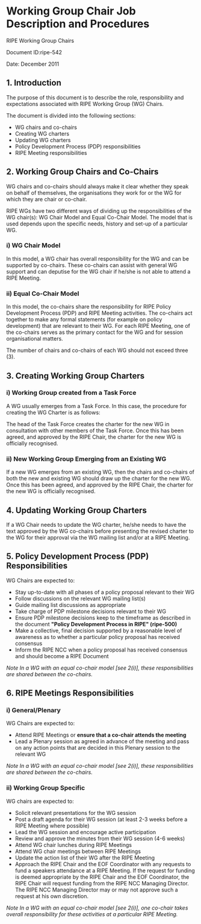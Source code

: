 # Working Group Chair Job Description and Procedures

RIPE Working Group Chairs 

Document ID:ripe-542 

Date: December 2011 

 
## 1. Introduction

The purpose of this document is to describe the role, responsibility
and expectations associated with RIPE Working Group (WG) Chairs.

The document is divided into the following sections: 

* WG chairs and co-chairs
* Creating WG charters
* Updating WG charters
* Policy Development Process (PDP) responsibilities
* RIPE Meeting responsibilities


## 2. Working Group Chairs and Co-Chairs

WG chairs and co-chairs should always make it clear whether they speak
on behalf of themselves, the organisations they work for or the WG for
which they are chair or co-chair.

RIPE WGs have two different ways of dividing up the responsibilities
of the WG chair(s): WG Chair Model and Equal Co-Chair Model. The model
that is used depends upon the specific needs, history and set-up of a
particular WG.

### i) WG Chair Model

In this model, a WG chair has overall responsibility for the WG and
can be supported by co-chairs. These co-chairs can assist with general
WG support and can deputise for the WG chair if he/she is not able to
attend a RIPE Meeting.

### ii) Equal Co-Chair Model

In this model, the co-chairs share the responsibility for RIPE Policy
Development Process (PDP) and RIPE Meeting activities. The co-chairs
act together to make any formal statements (for example on policy
development) that are relevant to their WG. For each RIPE Meeting, one
of the co-chairs serves as the primary contact for the WG and for
session organisational matters.

The number of chairs and co-chairs of each WG should not exceed three
(3).

## 3. Creating Working Group Charters

### i) Working Group created from a Task Force

A WG usually emerges from a Task Force. In this case, the procedure
for creating the WG Charter is as follows:

The head of the Task Force creates the charter for the new WG in
consultation with other members of the Task Force. Once this has been
agreed, and approved by the RIPE Chair, the charter for the new WG is
officially recognised.

### ii) New Working Group Emerging from an Existing WG

If a new WG emerges from an existing WG, then the chairs and co-chairs
of both the new and existing WG should draw up the charter for the new
WG. Once this has been agreed, and approved by the RIPE Chair, the
charter for the new WG is officially recognised.

## 4. Updating Working Group Charters

If a WG Chair needs to update the WG charter, he/she needs to have the
text approved by the WG co-chairs before presenting the revised
charter to the WG for their approval via the WG mailing list and/or at
a RIPE Meeting.

## 5. Policy Development Process (PDP) Responsibilities

WG Chairs are expected to: 

* Stay up-to-date with all phases of a policy proposal relevant to
  their WG
* Follow discussions on the relevant WG mailing list(s)
* Guide mailing list discussions as appropriate
* Take charge of PDP milestone decisions relevant to their WG
* Ensure PDP milestone decisions keep to the timeframe as described in
  the document **"Policy Development Process in RIPE" (ripe-500)**
* Make a collective, final decision supported by a reasonable level of
  awareness as to whether a particular policy proposal has received
  consensus
* Inform the RIPE NCC when a policy proposal has received consensus
  and should become a RIPE Document

_Note In a WG with an equal co-chair model [see 2(i)], these
responsibilities are shared between the co-chairs._

## 6. RIPE Meetings Responsibilities

### i) General/Plenary

WG Chairs are expected to: 

* Attend RIPE Meetings or **ensure that a co-chair attends the
  meeting**
* Lead a Plenary session as agreed in advance of the meeting and pass
  on any action points that are decided in this Plenary session to the
  relevant WG

_Note In a WG with an equal co-chair model [see 2(i)], these
responsibilities are shared between the co-chairs._

### ii) Working Group Specific

WG chairs are expected to: 

* Solicit relevant presentations for the WG session
* Post a draft agenda for their WG session (at least 2-3 weeks before
  a RIPE Meeting where possible)
* Lead the WG session and encourage active participation
* Review and approve the minutes from their WG session (4-6 weeks)
* Attend WG chair lunches during RIPE Meetings
* Attend WG chair meetings between RIPE Meetings
* Update the action list of their WG after the RIPE Meeting
* Approach the RIPE Chair and the EOF Coordinator with any requests to
  fund a speakers attendance at a RIPE Meeting. If the request for
  funding is deemed appropriate by the RIPE Chair and the EOF
  Coordinator, the RIPE Chair will request funding from the RIPE NCC
  Managing Director. The RIPE NCC Managing Director may or may not
  approve such a request at his own discretion.

_Note In a WG with an equal co-chair model [see 2(i)], one co-chair
takes overall responsibility for these activities at a particular RIPE
Meeting._

